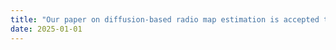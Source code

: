 ```yaml
---
title: "Our paper on diffusion-based radio map estimation is accepted to IEEE Transactions on Cognitive Communications and Networking (TCCN) (IF 7.4)."
date: 2025-01-01
---
```


